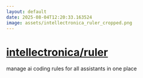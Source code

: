 ```yaml
---
layout: default
date: 2025-08-04T12:20:33.163524
image: assets/intellectronica_ruler_cropped.png
---
```


# [intellectronica/ruler](https://github.com/intellectronica/ruler)

manage ai coding rules for all assistants in one place
